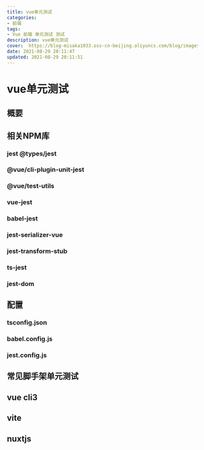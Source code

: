 ```yaml
---
title: vue单元测试
categories:
- 前端
tags: 
- Vue 前端 单元测试 测试
description: vue单元测试
cover:  https://blog-misaka1033.oss-cn-beijing.aliyuncs.com/blog/images/84241330_p0.webp
date: 2021-08-29 20:11:47
updated: 2021-08-29 20:11:51
---
```


# vue单元测试

## 概要

## 相关NPM库

### jest @types/jest

### @vue/cli-plugin-unit-jest

### @vue/test-utils

### vue-jest

### babel-jest

### jest-serializer-vue

### jest-transform-stub

### ts-jest

### jest-dom

## 配置

### tsconfig.json

### babel.config.js

### jest.config.js

## 常见脚手架单元测试

## vue cli3

## vite

## nuxtjs